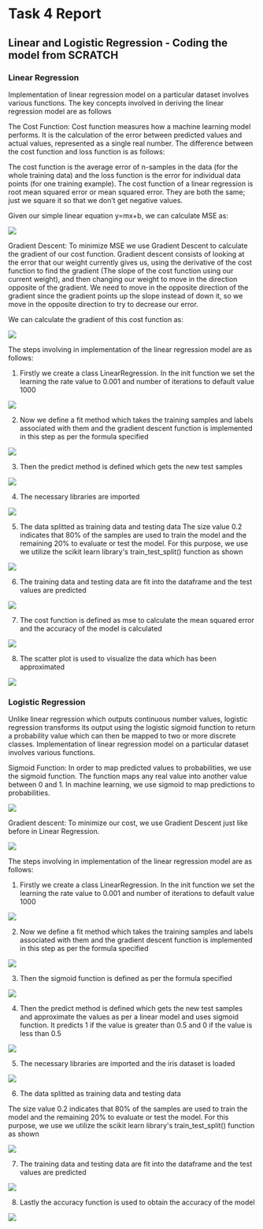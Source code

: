 # Task 4 Report
## Linear and Logistic Regression - Coding the model from SCRATCH
### Linear Regression

Implementation of linear regression model on a particular dataset involves various functions. 
The key concepts involved in deriving the linear regression model are as follows

The Cost Function:
Cost function measures how a machine learning model performs. It is the calculation of the error between predicted values and actual values, represented as a single real number.
The difference between the cost function and loss function is as follows:

The cost function is the average error of n-samples in the data (for the whole training data) and the loss function is the error for individual data points (for one training example).
The cost function of a linear regression is root mean squared error or mean squared error. They are both the same; just we square it so that we don’t get negative values.

Given our simple linear equation y=mx+b, we can calculate MSE as:

![](https://github.com/sharanEN27/Marvel-coursework/blob/main/Task%204%20images/0.png?raw=true)

Gradient Descent:
To minimize MSE we use Gradient Descent to calculate the gradient of our cost function. Gradient descent consists of looking at the error that our weight currently gives us, using the derivative of the cost function to find the gradient (The slope of the cost function using our current weight), and then changing our weight to move in the direction opposite of the gradient. We need to move in the opposite direction of the gradient since the gradient points up the slope instead of down it, so we move in the opposite direction to try to decrease our error.

We can calculate the gradient of this cost function as:

![](https://github.com/sharanEN27/Marvel-coursework/blob/main/Task%204%20images/1.png?raw=true)

The steps involving in implementation of the linear regression model are as follows:
1. Firstly we create a class LinearRegression. In the init function we set the learning the rate value to 0.001 and number of iterations to default value 1000

![](https://github.com/sharanEN27/Marvel-coursework/blob/main/Task%204%20images/2.png?raw=true)

2. Now we define a fit method which takes the training samples and labels associated with them and the gradient descent function is implemented in this step as per the formula specified

![](https://github.com/sharanEN27/Marvel-coursework/blob/main/Task%204%20images/3.png?raw=true)

3. Then the predict method is defined which gets the new test samples 

![](https://github.com/sharanEN27/Marvel-coursework/blob/main/Task%204%20images/4.png?raw=true)

4. The necessary libraries are imported 

![](https://github.com/sharanEN27/Marvel-coursework/blob/main/Task%204%20images/5.png?raw=true)

5. The data splitted as training data and testing data
The size value 0.2 indicates that 80% of the samples are used to train the model and the remaining 20% to evaluate or test the model. For this purpose, we use we utilize the scikit learn library's train_test_split()  function as shown

![](https://github.com/sharanEN27/Marvel-coursework/blob/main/Task%204%20images/6.png?raw=true)

6. The training data and testing data are fit into the dataframe and the test values are predicted

![](https://github.com/sharanEN27/Marvel-coursework/blob/main/Task%204%20images/7.png?raw=true)

7. The cost function is defined as mse to calculate the mean squared error and the accuracy of the model is calculated

![](https://github.com/sharanEN27/Marvel-coursework/blob/main/Task%204%20images/8.png?raw=true)

8. The scatter plot is used to visualize the data which has been approximated

![](https://github.com/sharanEN27/Marvel-coursework/blob/main/Task%204%20images/9.png?raw=true)

### Logistic Regression

Unlike linear regression which outputs continuous number values, logistic regression transforms its output using the logistic sigmoid function to return a probability value which can then be mapped to two or more discrete classes.
Implementation of linear regression model on a particular dataset involves various functions. 

Sigmoid Function:
In order to map predicted values to probabilities, we use the sigmoid function. The function maps any real value into another value between 0 and 1. In machine learning, we use sigmoid to map predictions to probabilities.

![](https://github.com/sharanEN27/Marvel-coursework/blob/main/Task%204%20images/10.png?raw=true)

Gradient descent:
To minimize our cost, we use Gradient Descent just like before in Linear Regression.

![](https://github.com/sharanEN27/Marvel-coursework/blob/main/Task%204%20images/11.png?raw=true)

The steps involving in implementation of the linear regression model are as follows:
1. Firstly we create a class LinearRegression. In the init function we set the learning the rate value to 0.001 and number of iterations to default value 1000

![](https://github.com/sharanEN27/Marvel-coursework/blob/main/Task%204%20images/12.png?raw=true)

2. Now we define a fit method which takes the training samples and labels associated with them and the gradient descent function is implemented in this step as per the formula specified

![](https://github.com/sharanEN27/Marvel-coursework/blob/main/Task%204%20images/13.png?raw=true)

3. Then the sigmoid function is defined as per the formula specified

![](https://github.com/sharanEN27/Marvel-coursework/blob/main/Task%204%20images/14.png?raw=true)

4. Then the predict method is defined which gets the new test samples and approximate the values as per a linear model and uses sigmoid function. It predicts 1 if the value is greater than 0.5 and 0 if the value is less than 0.5

![](https://github.com/sharanEN27/Marvel-coursework/blob/main/Task%204%20images/15.png?raw=true)

5. The necessary libraries are imported and the iris dataset is loaded

![](https://github.com/sharanEN27/Marvel-coursework/blob/main/Task%204%20images/16.png?raw=true)

6. The data splitted as training data and testing data

The size value 0.2 indicates that 80% of the samples are used to train the model and the remaining 20% to evaluate or test the model. For this purpose, we use we utilize the scikit learn library's train_test_split()  function as shown

![](https://github.com/sharanEN27/Marvel-coursework/blob/main/Task%204%20images/17.png?raw=true)

7. The training data and testing data are fit into the dataframe and the test values are predicted

![](https://github.com/sharanEN27/Marvel-coursework/blob/main/Task%204%20images/18.png?raw=true)

8. Lastly the accuracy function is used to obtain the accuracy of the model

![](https://github.com/sharanEN27/Marvel-coursework/blob/main/Task%204%20images/19.png?raw=true)





